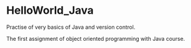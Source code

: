 # HelloWorld_Java
Practise of very basics of Java and version control.

The first assignment of object oriented programming with Java course.
